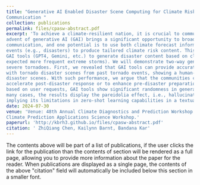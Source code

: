```yaml
---
title: "Generative AI Enabled Disaster Scene Computing for Climate Risk-Informed 
Communication "
collection: publications
permalink: files/cpasw-abstract.pdf
excerpt: 'To achieve a climate-resilient nation, it is crucial to communicate climate risk comprehensively. The 
advent of generative AI (GAI) brings a significant opportunity to broaden climate risk-informed 
communication, and one potential is to use both climate forecast information and data from past climate 
events (e.g., disasters) to produce tailored climate risk content. This talk will explore the feasibility of 
GAI tools (GPT4, Gemini, etc.) to generate disaster content based on climate forecast information (e.g., 
expected more frequent extreme storms). We will demonstrate two-way generations with a focus on 
severe tornadoes. First, we revealed that GAI tools can provide accurate descriptions for input images 
with tornado disaster scenes from past tornado events, showing a human-like understanding of complex 
disaster scenes. With such performance, we argue that the communities can benefit from using GAI to 
accelerate post-disaster response or to enhance pre-disaster preparation. Second, at various EF scales 
based on user requests, GAI tools show significant randomness in generating visual damage patterns. In 
many cases, the results display the pareidolia effect, i.e., hallucinated rendering of tornado disaster scenes, 
implying its limitations in zero-shot learning capabilities in a textual-to-visual generation. '
date: 2024-07-30
venue: 'Venue: 48th Annual Climate Diagnostics and Prediction Workshop & the 21st Annual 
Climate Prediction Applications Science Workshop.'
paperurl: 'http://kbrh3.github.io/files/cpasw-abstract.pdf'
citation: ' ZhiQiang Chen, Kailynn Barnt, Bandana Kar'
---
```


The contents above will be part of a list of publications, if the user clicks the link for the publication than the contents of section will be rendered as a full page, allowing you to provide more information about the paper for the reader. When publications are displayed as a single page, the contents of the above "citation" field will automatically be included below this section in a smaller font.
